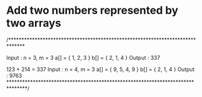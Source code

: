# Add two numbers represented by two arrays
/******************************************************************************

Input : n = 3, m = 3
        a[] = { 1, 2, 3 }
        b[] = { 2, 1, 4 }
Output : 337

123 + 214 = 337
Input : n = 4, m = 3
        a[] = { 9, 5, 4, 9 }
        b[] = { 2, 1, 4 }
Output : 9763
*******************************************************************************/
